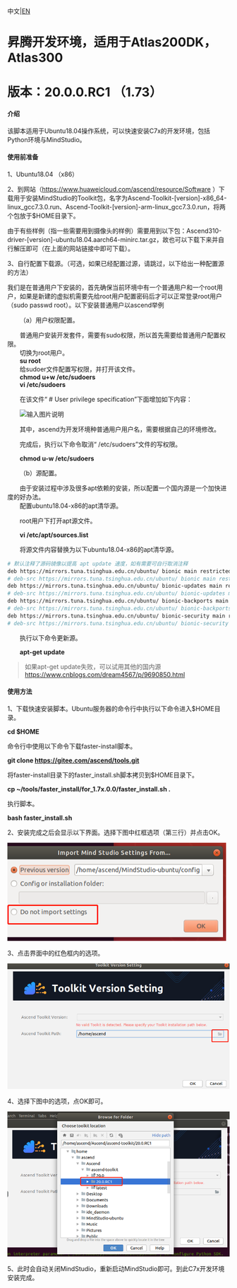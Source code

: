 中文|[EN](README_EN.md)

# 昇腾开发环境，适用于Atlas200DK，Atlas300
# 版本：20.0.0.RC1 （1.73）
#### 介绍
该脚本适用于Ubuntu18.04操作系统，可以快速安装C7x的开发环境，包括Python环境与MindStudio。

#### 使用前准备
1、Ubuntu18.04 （x86）

2、到网站（https://www.huaweicloud.com/ascend/resource/Software ）下载用于安装MindStudio的Toolkit包，名字为Ascend-Toolkit-[version]-x86_64-linux_gcc7.3.0.run、Ascend-Toolkit-[version]-arm-linux_gcc7.3.0.run，将两个包放于$HOME目录下。

由于有些样例（指一些需要用到摄像头的样例）需要用到以下包：Ascend310-driver-[version]-ubuntu18.04.aarch64-minirc.tar.gz，故也可以下载下来并自行解压即可（在上面的网站链接中即可下载）。

3、自行配置下载源。（可选，如果已经配置过源，请跳过，以下给出一种配置源的方法）

我们是在普通用户下安装的，首先确保当前环境中有一个普通用户和一个root用户，如果是新建的虚拟机需要先给root用户配置密码后才可以正常登录root用户（sudo passwd root）。以下安装普通用户以ascend举例  

&emsp;&emsp;（a）用户权限配置。
  
&emsp;&emsp;普通用户安装开发套件，需要有sudo权限，所以首先需要给普通用户配置权限。  
&emsp;&emsp;切换为root用户。  
&emsp;&emsp;**su root**   
&emsp;&emsp;给sudoer文件配置写权限，并打开该文件。  
&emsp;&emsp;**chmod u+w /etc/sudoers**   
&emsp;&emsp;**vi /etc/sudoers**   

&emsp;&emsp;在该文件“ # User privilege specification”下面增加如下内容：

&emsp;&emsp;![输入图片说明](https://images.gitee.com/uploads/images/2020/1121/171509_8e9cf604_5408865.png "屏幕截图.png")    

&emsp;&emsp;其中，ascend为开发环境种普通用户用户名，需要根据自己的环境修改。

&emsp;&emsp;完成后，执行以下命令取消“ /etc/sudoers”文件的写权限。

&emsp;&emsp;**chmod u-w /etc/sudoers** 

    
&emsp;&emsp;（b）源配置。

&emsp;&emsp;由于安装过程中涉及很多apt依赖的安装，所以配置一个国内源是一个加快进度的好办法。  
&emsp;&emsp;配置ubuntu18.04-x86的apt清华源。  

&emsp;&emsp;root用户下打开apt源文件。  

&emsp;&emsp;**vi /etc/apt/sources.list** 

&emsp;&emsp;将源文件内容替换为以下ubuntu18.04-x86的apt清华源。

```bash
# 默认注释了源码镜像以提高 apt update 速度，如有需要可自行取消注释
deb https://mirrors.tuna.tsinghua.edu.cn/ubuntu/ bionic main restricted universe multiverse
# deb-src https://mirrors.tuna.tsinghua.edu.cn/ubuntu/ bionic main restricted universe multiverse
deb https://mirrors.tuna.tsinghua.edu.cn/ubuntu/ bionic-updates main restricted universe multiverse
# deb-src https://mirrors.tuna.tsinghua.edu.cn/ubuntu/ bionic-updates main restricted universe multiverse
deb https://mirrors.tuna.tsinghua.edu.cn/ubuntu/ bionic-backports main restricted universe multiverse
# deb-src https://mirrors.tuna.tsinghua.edu.cn/ubuntu/ bionic-backports main restricted universe multiverse
deb https://mirrors.tuna.tsinghua.edu.cn/ubuntu/ bionic-security main restricted universe multiverse
# deb-src https://mirrors.tuna.tsinghua.edu.cn/ubuntu/ bionic-security main restricted universe multiverse
```
&emsp;&emsp;执行以下命令更新源。

&emsp;&emsp;**apt-get update** 

> 如果apt-get update失败，可以试用其他的国内源 https://www.cnblogs.com/dream4567/p/9690850.html


#### 使用方法
1、下载快速安装脚本。Ubuntu服务器的命令行中执行以下命令进入$HOME目录。

**cd $HOME** 

命令行中使用以下命令下载faster-install脚本。

**git clone https://gitee.com/ascend/tools.git** 

将faster-install目录下的faster_install.sh脚本拷贝到$HOME目录下。

**cp ~/tools/faster_install/for_1.7x.0.0/faster_install.sh  .**

执行脚本。

 **bash faster_install.sh** 

2、安装完成之后会显示以下界面。选择下图中红框选项（第三行）并点击OK。

![](img/pic7.png "界面1")

3、点击界面中的红色框内的选项。

![](img/pic5.png "界面2")

4、选择下图中的选项，点OK即可。

![](img/pic6.png "界面3")

5、此时会自动关闭MindStudio，重新启动MindStudio即可。到此C7x开发环境安装完成。